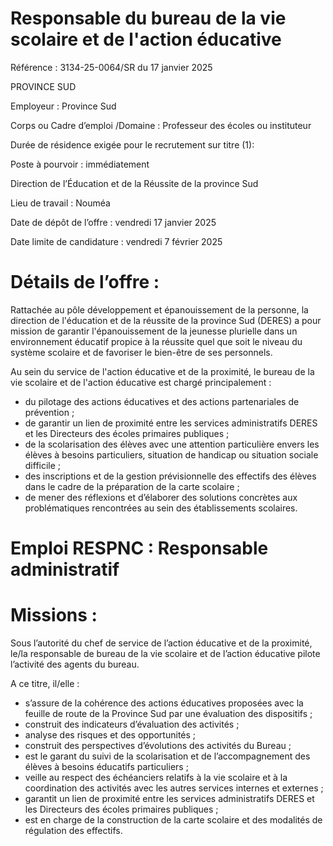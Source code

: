 # Responsable du bureau de la vie scolaire et de l'action éducative

Référence : 3134-25-0064/SR du 17 janvier 2025

PROVINCE SUD

Employeur : Province Sud

Corps ou Cadre d’emploi /Domaine : Professeur des écoles ou instituteur

Durée de résidence exigée pour le recrutement sur titre (1):

Poste à pourvoir : immédiatement

Direction de l’Éducation et de la Réussite de la province Sud

Lieu de travail : Nouméa

Date de dépôt de l’offre : vendredi 17 janvier 2025

Date limite de candidature : vendredi 7 février 2025

# Détails de l’offre :

Rattachée au pôle développement et épanouissement de la personne, la direction de l'éducation et de la réussite de la province Sud (DERES) a pour mission de garantir l'épanouissement de la jeunesse plurielle dans un environnement éducatif propice à la réussite quel que soit le niveau du système scolaire et de favoriser le bien-être de ses personnels.

Au sein du service de l'action éducative et de la proximité, le bureau de la vie scolaire et de l'action éducative est chargé principalement :

- du pilotage des actions éducatives et des actions partenariales de prévention ;
- de garantir un lien de proximité entre les services administratifs DERES et les Directeurs des écoles primaires publiques ;
- de la scolarisation des élèves avec une attention particulière envers les élèves à besoins particuliers, situation de handicap ou situation sociale difficile ;
- des inscriptions et de la gestion prévisionnelle des effectifs des élèves dans le cadre de la préparation de la carte scolaire ;
- de mener des réflexions et d’élaborer des solutions concrètes aux problématiques rencontrées au sein des établissements scolaires.

# Emploi RESPNC : Responsable administratif

# Missions :

Sous l’autorité du chef de service de l’action éducative et de la proximité, le/la responsable de bureau de la vie scolaire et de l’action éducative pilote l’activité des agents du bureau.

A ce titre, il/elle :

- s’assure de la cohérence des actions éducatives proposées avec la feuille de route de la Province Sud par une évaluation des dispositifs ;
- construit des indicateurs d’évaluation des activités ;
- analyse des risques et des opportunités ;
- construit des perspectives d’évolutions des activités du Bureau ;
- est le garant du suivi de la scolarisation et de l’accompagnement des élèves à besoins éducatifs particuliers ;
- veille au respect des échéanciers relatifs à la vie scolaire et à la coordination des activités avec les autres services internes et externes ;
- garantit un lien de proximité entre les services administratifs DERES et les Directeurs des écoles primaires publiques ;
- est en charge de la construction de la carte scolaire et des modalités de régulation des effectifs.